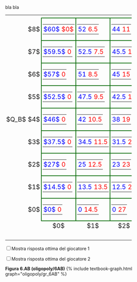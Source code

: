 
<style>
table {
  width: 100%;
  border: 0px solid #ddd;
  border-collapse: collapse
}
td {
  padding: 3px;
  text-align: center;
  font-size: 20px;
</style>







bla bla 





<!-- 9x9 discrete Cournot duopoly -->

<table style="width:80%">
  <tr>
    <th style="width:15%"></th>
    <th style="width:15%"></th>
    <th style="width:15%"></th>
    <th style="width:15%"></th>
    <th style="width:15%"></th>
    <th style="width:15%"></th>
    <th style="width:15%"></th>
    <th style="width:15%"></th>
    <th style="width:15%"></th>
    <th style="width:15%"></th>
    <th style="width:15%"></th>
    <th style="width:15%"></th>
    <th style="width:15%"></th>
    <th style="width:15%"></th>
  </tr>
  <tr>
    <td>
	</td>
    <td>
    $8$
    </td>
    <td style="border:solid 2px #060">
      <table>
        <tr>
          <td id="br1cell1game9" style="color:blue" bgcolor="transparent"> $60$ </td>
          <td style="color:red" bgcolor="transparent">$0$</td>
        </tr>
      </table>
    </td>
    <td style="border:solid 2px #060">
      <table>
        <tr>
          <td style="color:blue" bgcolor="transparent">52</td>
          <td style="color:red" bgcolor="transparent">6.5</td>
        </tr>
      </table>
    </td>
    <td style="border:solid 2px #060">
      <table>
        <tr>
          <td style="color:blue" bgcolor="transparent">44</td>
          <td style="color:red" bgcolor="transparent">11</td>
        </tr>
      </table>
    </td>
    <td style="border:solid 2px #060">
      <table>
        <tr>
          <td style="color:blue" bgcolor="transparent">36</td>
          <td style="color:red" bgcolor="transparent">13.5</td>
        </tr>
      </table>
    </td>
    <td style="border:solid 2px #060">
      <table>
        <tr>
          <td style="color:blue" bgcolor="transparent">28</td>
          <td style="color:red" bgcolor="transparent">14</td>
        </tr>
      </table>
    </td>
    <td style="border:solid 2px #060">
      <table>
        <tr>
          <td style="color:blue" bgcolor="transparent">20</td>
          <td style="color:red" bgcolor="transparent">12.5</td>
        </tr>
      </table>
    </td>
    <td style="border:solid 2px #060">
      <table>
        <tr>
          <td style="color:blue" bgcolor="transparent">12</td>
          <td style="color:red" bgcolor="transparent">9</td>
        </tr>
      </table>
    </td>
    <td style="border:solid 2px #060">
      <table>
        <tr>
          <td style="color:blue" bgcolor="transparent">4</td>
          <td style="color:red" bgcolor="transparent">3.5</td>
        </tr>
      </table>
    </td>
    <td style="border:solid 2px #060">
      <table>
        <tr>
          <td style="color:blue" bgcolor="transparent">-4</td>
          <td style="color:red" bgcolor="transparent">-4</td>
        </tr>
      </table>
    </td>
  </tr>
  <tr>
    <td>
	</td>
    <td>
    $7$
    </td>
    <td style="border:solid 2px #060">
      <table>
        <tr>
          <td style="color:blue" bgcolor="transparent"> $59.5$ </td>
          <td style="color:red" bgcolor="transparent">0</td>
        </tr>
      </table>
    </td>
    <td style="border:solid 2px #060">
      <table>
        <tr>
          <td id="br1cell2game9" style="color:blue" bgcolor="transparent">52.5</td>
          <td style="color:red" bgcolor="transparent">7.5</td>
        </tr>
      </table>
    </td>
    <td style="border:solid 2px #060">
      <table>
        <tr>
          <td id="br1cell3game9" style="color:blue" bgcolor="transparent">45.5</td>
          <td style="color:red" bgcolor="transparent">13</td>
        </tr>
      </table>
    </td>
    <td style="border:solid 2px #060">
      <table>
        <tr>
          <td style="color:blue" bgcolor="transparent">38.5</td>
          <td style="color:red" bgcolor="transparent">16.5</td>
        </tr>
      </table>
    </td>
    <td style="border:solid 2px #060">
      <table>
        <tr>
          <td style="color:blue" bgcolor="transparent">31.5</td>
          <td style="color:red" bgcolor="transparent">18</td>
        </tr>
      </table>
    </td>
    <td style="border:solid 2px #060">
      <table>
        <tr>
          <td style="color:blue" bgcolor="transparent">24.5</td>
          <td style="color:red" bgcolor="transparent">17.5</td>
        </tr>
      </table>
    </td>
    <td style="border:solid 2px #060">
      <table>
        <tr>
          <td style="color:blue" bgcolor="transparent">17.5</td>
          <td style="color:red" bgcolor="transparent">15</td>
        </tr>
      </table>
    </td>
    <td style="border:solid 2px #060">
      <table>
        <tr>
          <td style="color:blue" bgcolor="transparent">10.5</td>
          <td style="color:red" bgcolor="transparent">10.5</td>
        </tr>
      </table>
    </td>
    <td style="border:solid 2px #060">
      <table>
        <tr>
          <td style="color:blue" bgcolor="transparent">3.5</td>
          <td style="color:red" bgcolor="transparent">4</td>
        </tr>
      </table>
    </td>
  </tr>
  <tr>
    <td>
	</td>
    <td>
    $6$
    </td>
    <td style="border:solid 2px #060">
      <table>
        <tr>
          <td style="color:blue" bgcolor="transparent"> $57$ </td>
          <td style="color:red" bgcolor="transparent">0</td>
        </tr>
      </table>
    </td>
    <td style="border:solid 2px #060">
      <table>
        <tr>
          <td style="color:blue" bgcolor="transparent">51</td>
          <td style="color:red" bgcolor="transparent">8.5</td>
        </tr>
      </table>
    </td>
    <td style="border:solid 2px #060">
      <table>
        <tr>
          <td style="color:blue" bgcolor="transparent">45</td>
          <td style="color:red" bgcolor="transparent">15</td>
        </tr>
      </table>
    </td>
    <td style="border:solid 2px #060">
      <table>
        <tr>
          <td id="br1cell4game9" style="color:blue" bgcolor="transparent">39</td>
          <td style="color:red" bgcolor="transparent">19.5</td>
        </tr>
      </table>
    </td>
    <td style="border:solid 2px #060">
      <table>
        <tr>
          <td id="br1cell5game9" style="color:blue" bgcolor="transparent">33</td>
          <td style="color:red" bgcolor="transparent">22</td>
        </tr>
      </table>
    </td>
    <td style="border:solid 2px #060">
      <table>
        <tr>
          <td style="color:blue" bgcolor="transparent">27</td>
          <td style="color:red" bgcolor="transparent">22.5</td>
        </tr>
      </table>
    </td>
    <td style="border:solid 2px #060">
      <table>
        <tr>
          <td style="color:blue" bgcolor="transparent">21</td>
          <td style="color:red" bgcolor="transparent">21</td>
        </tr>
      </table>
    </td>
    <td style="border:solid 2px #060">
      <table>
        <tr>
          <td style="color:blue" bgcolor="transparent">15</td>
          <td style="color:red" bgcolor="transparent">17.5</td>
        </tr>
      </table>
    </td>
    <td style="border:solid 2px #060">
      <table>
        <tr>
          <td style="color:blue" bgcolor="transparent">9</td>
          <td style="color:red" bgcolor="transparent">12</td>
        </tr>
      </table>
    </td>
  </tr>
  <tr>
    <td>
	</td>
    <td>
    $5$
    </td>
    <td style="border:solid 2px #060">
      <table>
        <tr>
          <td style="color:blue" bgcolor="transparent"> $52.5$ </td>
          <td style="color:red" bgcolor="transparent">0</td>
        </tr>
      </table>
    </td>
    <td style="border:solid 2px #060">
      <table>
        <tr>
          <td style="color:blue" bgcolor="transparent">47.5</td>
          <td style="color:red" bgcolor="transparent">9.5</td>
        </tr>
      </table>
    </td>
    <td style="border:solid 2px #060">
      <table>
        <tr>
          <td style="color:blue" bgcolor="transparent">42.5</td>
          <td style="color:red" bgcolor="transparent">17</td>
        </tr>
      </table>
    </td>
    <td style="border:solid 2px #060">
      <table>
        <tr>
          <td style="color:blue" bgcolor="transparent">37.5</td>
          <td style="color:red" bgcolor="transparent">22.5</td>
        </tr>
      </table>
    </td>
    <td style="border:solid 2px #060">
      <table>
        <tr>
          <td style="color:blue" bgcolor="transparent">32.5</td>
          <td style="color:red" bgcolor="transparent">26</td>
        </tr>
      </table>
    </td>
    <td style="border:solid 2px #060">
      <table>
        <tr>
          <td id="br1cell6game9" style="color:blue" bgcolor="transparent">27.5</td>
          <td style="color:red" bgcolor="transparent">27.5</td>
        </tr>
      </table>
    </td>
    <td style="border:solid 2px #060">
      <table>
        <tr>
          <td id="br1cell7game9" style="color:blue" bgcolor="transparent">22.5</td>
          <td style="color:red" bgcolor="transparent">27</td>
        </tr>
      </table>
    </td>
    <td style="border:solid 2px #060">
      <table>
        <tr>
          <td style="color:blue" bgcolor="transparent">17.5</td>
          <td style="color:red" bgcolor="transparent">24.5</td>
        </tr>
      </table>
    </td>
    <td style="border:solid 2px #060">
      <table>
        <tr>
          <td style="color:blue" bgcolor="transparent">12.5</td>
          <td style="color:red" bgcolor="transparent">20</td>
        </tr>
      </table>
    </td>
  </tr>
  <tr>
    <td>
    $Q_B$
	</td>
    <td>
    $4$
    </td>
    <td style="border:solid 2px #060">
      <table>
        <tr>
          <td style="color:blue" bgcolor="transparent"> $46$ </td>
          <td style="color:red" bgcolor="transparent">0</td>
        </tr>
      </table>
    </td>
    <td style="border:solid 2px #060">
      <table>
        <tr>
          <td style="color:blue" bgcolor="transparent">42</td>
          <td style="color:red" bgcolor="transparent">10.5</td>
        </tr>
      </table>
    </td>
    <td style="border:solid 2px #060">
      <table>
        <tr>
          <td style="color:blue" bgcolor="transparent">38</td>
          <td style="color:red" bgcolor="transparent">19</td>
        </tr>
      </table>
    </td>
    <td style="border:solid 2px #060">
      <table>
        <tr>
          <td style="color:blue" bgcolor="transparent">34</td>
          <td style="color:red" bgcolor="transparent">25.5</td>
        </tr>
      </table>
    </td>
    <td style="border:solid 2px #060">
      <table>
        <tr>
          <td style="color:blue" bgcolor="transparent">30</td>
          <td style="color:red" bgcolor="transparent">30</td>
        </tr>
      </table>
    </td>
    <td style="border:solid 2px #060">
      <table>
        <tr>
          <td style="color:blue" bgcolor="transparent">26</td>
          <td style="color:red" bgcolor="transparent">32.5</td>
        </tr>
      </table>
    </td>
    <td style="border:solid 2px #060">
      <table>
        <tr>
          <td style="color:blue" bgcolor="transparent">22</td>
          <td style="color:red" bgcolor="transparent">33</td>
        </tr>
      </table>
    </td>
    <td style="border:solid 2px #060">
      <table>
        <tr>
          <td id="br1cell8game9" style="color:blue" bgcolor="transparent">18</td>
          <td style="color:red" bgcolor="transparent">31.5</td>
        </tr>
      </table>
    </td>
    <td style="border:solid 2px #060">
      <table>
        <tr>
          <td id="br1cell9game9" style="color:blue" bgcolor="transparent">14</td>
          <td style="color:red" bgcolor="transparent">28</td>
        </tr>
      </table>
    </td>
  </tr>
  <tr>
    <td>
	</td>
    <td>
    $3$
    </td>
    <td style="border:solid 2px #060">
      <table>
        <tr>
          <td style="color:blue" bgcolor="transparent"> $37.5$ </td>
          <td style="color:red" bgcolor="transparent">0</td>
        </tr>
      </table>
    </td>
    <td style="border:solid 2px #060">
      <table>
        <tr>
          <td style="color:blue" bgcolor="transparent">34.5</td>
          <td style="color:red" bgcolor="transparent">11.5</td>
        </tr>
      </table>
    </td>
    <td style="border:solid 2px #060">
      <table>
        <tr>
          <td style="color:blue" bgcolor="transparent">31.5</td>
          <td style="color:red" bgcolor="transparent">21</td>
        </tr>
      </table>
    </td>
    <td style="border:solid 2px #060">
      <table>
        <tr>
          <td style="color:blue" bgcolor="transparent">28.5</td>
          <td style="color:red" bgcolor="transparent">28.5</td>
        </tr>
      </table>
    </td>
    <td style="border:solid 2px #060">
      <table>
        <tr>
          <td style="color:blue" bgcolor="transparent">25.5</td>
          <td style="color:red" bgcolor="transparent">34</td>
        </tr>
      </table>
    </td>
    <td style="border:solid 2px #060">
      <table>
        <tr>
          <td style="color:blue" bgcolor="transparent">22.5</td>
          <td style="color:red" bgcolor="transparent">37.5</td>
        </tr>
      </table>
    </td>
    <td style="border:solid 2px #060">
      <table>
        <tr>
          <td style="color:blue" bgcolor="transparent">19.5</td>
          <td style="color:red" bgcolor="transparent">39</td>
        </tr>
      </table>
    </td>
    <td style="border:solid 2px #060">
      <table>
        <tr>
          <td style="color:blue" bgcolor="transparent">16.5</td>
          <td style="color:red" bgcolor="transparent">38.5</td>
        </tr>
      </table>
    </td>
    <td style="border:solid 2px #060">
      <table>
        <tr>
          <td style="color:blue" bgcolor="transparent">13.5</td>
          <td style="color:red" bgcolor="transparent">36</td>
        </tr>
      </table>
    </td>
  </tr>
  <tr>
    <td>
	</td>
    <td>
    $2$
    </td>
    <td style="border:solid 2px #060">
      <table>
        <tr>
          <td style="color:blue" bgcolor="transparent"> $27$ </td>
          <td style="color:red" bgcolor="transparent">0</td>
        </tr>
      </table>
    </td>
    <td style="border:solid 2px #060">
      <table>
        <tr>
          <td style="color:blue" bgcolor="transparent">25</td>
          <td style="color:red" bgcolor="transparent">12.5</td>
        </tr>
      </table>
    </td>
    <td style="border:solid 2px #060">
      <table>
        <tr>
          <td style="color:blue" bgcolor="transparent">23</td>
          <td style="color:red" bgcolor="transparent">23</td>
        </tr>
      </table>
    </td>
    <td style="border:solid 2px #060">
      <table>
        <tr>
          <td style="color:blue" bgcolor="transparent">21</td>
          <td style="color:red" bgcolor="transparent">31.5</td>
        </tr>
      </table>
    </td>
    <td style="border:solid 2px #060">
      <table>
        <tr>
          <td style="color:blue" bgcolor="transparent">19</td>
          <td style="color:red" bgcolor="transparent">38</td>
        </tr>
      </table>
    </td>
    <td style="border:solid 2px #060">
      <table>
        <tr>
          <td style="color:blue" bgcolor="transparent">17</td>
          <td style="color:red" bgcolor="transparent">42.5</td>
        </tr>
      </table>
    </td>
    <td style="border:solid 2px #060">
      <table>
        <tr>
          <td style="color:blue" bgcolor="transparent">15</td>
          <td style="color:red" bgcolor="transparent">45</td>
        </tr>
      </table>
    </td>
    <td style="border:solid 2px #060">
      <table>
        <tr>
          <td style="color:blue" bgcolor="transparent">13</td>
          <td style="color:red" bgcolor="transparent">45.5</td>
        </tr>
      </table>
    </td>
    <td style="border:solid 2px #060">
      <table>
        <tr>
          <td style="color:blue" bgcolor="transparent">11</td>
          <td style="color:red" bgcolor="transparent">44</td>
        </tr>
      </table>
    </td>
  </tr>
  <tr>
    <td>
	</td>
    <td>
    $1$
    </td>
    <td style="border:solid 2px #060">
      <table>
        <tr>
          <td style="color:blue" bgcolor="transparent"> $14.5$ </td>
          <td style="color:red" bgcolor="transparent">0</td>
        </tr>
      </table>
    </td>
    <td style="border:solid 2px #060">
      <table>
        <tr>
          <td style="color:blue" bgcolor="transparent">13.5</td>
          <td style="color:red" bgcolor="transparent">13.5</td>
        </tr>
      </table>
    </td>
    <td style="border:solid 2px #060">
      <table>
        <tr>
          <td style="color:blue" bgcolor="transparent">12.5</td>
          <td style="color:red" bgcolor="transparent">25</td>
        </tr>
      </table>
    </td>
    <td style="border:solid 2px #060">
      <table>
        <tr>
          <td style="color:blue" bgcolor="transparent">11.5</td>
          <td style="color:red" bgcolor="transparent">34.5</td>
        </tr>
      </table>
    </td>
    <td style="border:solid 2px #060">
      <table>
        <tr>
          <td style="color:blue" bgcolor="transparent">10.5</td>
          <td style="color:red" bgcolor="transparent">42</td>
        </tr>
      </table>
    </td>
    <td style="border:solid 2px #060">
      <table>
        <tr>
          <td style="color:blue" bgcolor="transparent">9.5</td>
          <td style="color:red" bgcolor="transparent">47.5</td>
        </tr>
      </table>
    </td>
    <td style="border:solid 2px #060">
      <table>
        <tr>
          <td style="color:blue" bgcolor="transparent">8.5</td>
          <td style="color:red" bgcolor="transparent">51</td>
        </tr>
      </table>
    </td>
    <td style="border:solid 2px #060">
      <table>
        <tr>
          <td style="color:blue" bgcolor="transparent">7.5</td>
          <td style="color:red" bgcolor="transparent">52.5</td>
        </tr>
      </table>
    </td>
    <td style="border:solid 2px #060">
      <table>
        <tr>
          <td style="color:blue" bgcolor="transparent">6.5</td>
          <td style="color:red" bgcolor="transparent">52</td>
        </tr>
      </table>
    </td>
  </tr>
  <tr>
    <td>
	</td>
    <td>
    $0$
    </td>
    <td style="border:solid 2px #060">
      <table>
        <tr>
          <td style="color:blue" bgcolor="transparent"> $0$ </td>
          <td style="color:red" bgcolor="transparent">0</td>
        </tr>
      </table>
    </td>
    <td style="border:solid 2px #060">
      <table>
        <tr>
          <td style="color:blue" bgcolor="transparent">0</td>
          <td style="color:red" bgcolor="transparent">14.5</td>
        </tr>
      </table>
    </td>
    <td style="border:solid 2px #060">
      <table>
        <tr>
          <td style="color:blue" bgcolor="transparent">0</td>
          <td style="color:red" bgcolor="transparent">27</td>
        </tr>
      </table>
    </td>
    <td style="border:solid 2px #060">
      <table>
        <tr>
          <td style="color:blue" bgcolor="transparent">0</td>
          <td style="color:red" bgcolor="transparent">37.5</td>
        </tr>
      </table>
    </td>
    <td style="border:solid 2px #060">
      <table>
        <tr>
          <td style="color:blue" bgcolor="transparent">0</td>
          <td style="color:red" bgcolor="transparent">46</td>
        </tr>
      </table>
    </td>
    <td style="border:solid 2px #060">
      <table>
        <tr>
          <td style="color:blue" bgcolor="transparent">0</td>
          <td style="color:red" bgcolor="transparent">52.5</td>
        </tr>
      </table>
    </td>
    <td style="border:solid 2px #060">
      <table>
        <tr>
          <td style="color:blue" bgcolor="transparent">0</td>
          <td style="color:red" bgcolor="transparent">57</td>
        </tr>
      </table>
    </td>
    <td style="border:solid 2px #060">
      <table>
        <tr>
          <td style="color:blue" bgcolor="transparent">0</td>
          <td style="color:red" bgcolor="transparent">59.5</td>
        </tr>
      </table>
    </td>
    <td style="border:solid 2px #060">
      <table>
        <tr>
          <td style="color:blue" bgcolor="transparent">0</td>
          <td style="color:red" bgcolor="transparent">60</td>
        </tr>
      </table>
    </td>
  </tr>
  <tr>
    <td colspan="2"></td>
  	<td>
    $0$
    </td>
  	<td>
    $1$
    </td>
  	<td>
    $2$
    </td>
  	<td>
    $3$
    </td>
  	<td>
    $4$
    </td>
  	<td>
    $5$
    </td>
  	<td>
    $6$
    </td>
  	<td>
    $7$
    </td>
  	<td>
    $8$
    </td>
  </tr>
  <tr>
    <td colspan="5"></td>
  	<td colspan="2">
    $Q_A$
    </td>
  </tr>
</table>

<input type="checkbox" id="BR1check9" onclick="BR1highlight9('#dcf8ff')">Mostra risposta ottima del giocatore 1

<script>
function BR1highlight9(newColor) {
  var checkBox = document.getElementById("BR1check9");
  const br1cell1game9 = document.getElementById("br1cell1game9");
  const br1cell2game9 = document.getElementById("br1cell2game9");
  const br1cell3game9 = document.getElementById("br1cell3game9");
  const br1cell4game9 = document.getElementById("br1cell4game9");
  const br1cell5game9 = document.getElementById("br1cell5game9");
  const br1cell6game9 = document.getElementById("br1cell6game9");
  const br1cell7game9 = document.getElementById("br1cell7game9");
  const br1cell8game9 = document.getElementById("br1cell8game9");
  const br1cell9game9 = document.getElementById("br1cell9game9");
  if (checkBox.checked == true){
  br1cell1game9.style.background = newColor;
  br1cell2game9.style.background = newColor;
  br1cell3game9.style.background = newColor;
  br1cell4game9.style.background = newColor;
  br1cell5game9.style.background = newColor;
  br1cell6game9.style.background = newColor;
  br1cell7game9.style.background = newColor;
  br1cell8game9.style.background = newColor;
  br1cell9game9.style.background = newColor;
  } else {
  br1cell1game9.style.background = "transparent";
  br1cell2game9.style.background = "transparent";
  br1cell3game9.style.background = "transparent";
  br1cell4game9.style.background = "transparent";
  br1cell5game9.style.background = "transparent";
  br1cell6game9.style.background = "transparent";
  br1cell7game9.style.background = "transparent";
  br1cell8game9.style.background = "transparent";
  br1cell9game9.style.background = "transparent";
  }
} 
</script>


<input type="checkbox" id="BR2check4" onclick="BR2highlight('#ffd8d8')">Mostra risposta ottima del giocatore 2

<script>
function BR2highlight(newColor) {
  var checkBox = document.getElementById("BR2check4");
  const br2cell1game4 = document.getElementById("br2cell1game4");
  const br2cell2game4 = document.getElementById("br2cell2game4");
  const br2cell3game4 = document.getElementById("br2cell3game4");
  const br2cell4game4 = document.getElementById("br2cell4game4");
  if (checkBox.checked == true){
  br2cell1game4.style.background = newColor;
  br2cell2game4.style.background = newColor;
  br2cell3game4.style.background = newColor;
  br2cell4game4.style.background = newColor;
  } else {
  br2cell1game4.style.background = "transparent";
  br2cell2game4.style.background = "transparent";
  br2cell3game4.style.background = "transparent";
  br2cell4game4.style.background = "transparent";
  }
} 
</script>


<!-- END OF 9x9 discrete Cournot duopoly -->
























































<a id="gr_oligopoly/6AB"><strong>Figura 6.AB (oligopoly/6AB)</strong></a>
{% include textbook-graph.html graph="oligopoly/gr_6AB" %}


